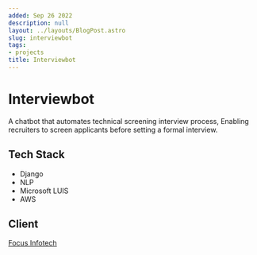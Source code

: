 ```yaml
---
added: Sep 26 2022
description: null
layout: ../layouts/BlogPost.astro
slug: interviewbot
tags:
- projects
title: Interviewbot
---
```


# Interviewbot

A chatbot that automates technical screening interview process, Enabling recruiters to screen applicants before setting a formal interview.

## Tech Stack

- Django
- NLP
- Microsoft LUIS
- AWS

## Client

[Focus Infotech](https://focusinfotech.com)
